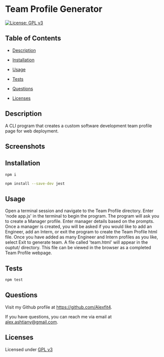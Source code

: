 # Team Profile Generator

[![License: GPL v3](https://img.shields.io/badge/License-GPLv3-blue.svg)](https://www.gnu.org/licenses/gpl-3.0)

## Table of Contents

- [Description](#description)

- [Installation](#installation)

- [Usage](#usage)

- [Tests](#tests)

- [Questions](#questions)

- [Licenses](#licenses)

## Description

A CLI program that creates a custom software development team profile page for web deployment.

## Screenshots

## Installation

```bash
npm i
```

```bash
npm install --save-dev jest
```

## Usage

Open a terminal session and navigate to the Team Profile directory. Enter 'node app.js' in the terminal to begin the program. The program will ask you to create a Manager profile. Enter manager details based on the prompts. Once a manager is created, you will be asked if you would like to add an Engineer, add an Intern, or exit the program to create the Team Profile html file. Once you have added as many Engineer and Intern profiles as you like, select Exit to generate team. A file called 'team.html' will appear in the ouptut/ directory. This file can be viewed in the browser as a completed Team Profile webpage.

## Tests

```bash
npm test
```

## Questions

Visit my Github profile at https://github.com/Alexfit4.

If you have questions, you can reach me via email at alex.ashtiany@gmail.com.

## Licenses

Licensed under [GPL v3](https://www.gnu.org/licenses/gpl-3.0)
